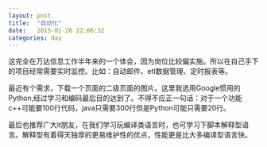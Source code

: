 ```yaml
---
layout: post
title:  "自动化"
date:   2015-01-26 22:06:32
categories: day
---
```

这完全在万达信息工作半年来的一个体会，因为岗位比较偏实施。所以在自己手下的项目经常需要实时监控。比如：自动邮件、etl数据管理、定时报表等。

最近有个需求，下载一个页面的二级页面的图片。这里我选用Google惯用的Python,经过学习和编码最后目的达到了。不得不应正一句话：对于一个功能c++可能要100行代码，java只需要300行但是Python可能只需要20行。

最后也推荐广大it朋友，在我们学习玩编译类语言时，也可学习下脚本解释型语言。解释型有着得天独厚的更易维护性的优点，性能更是比大多编译型语言快。